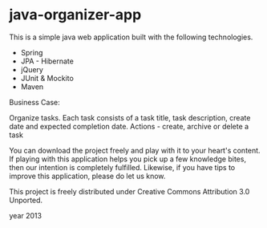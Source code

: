 java-organizer-app
===========================

This is a simple java web application built with the following technologies.  

- Spring
- JPA - Hibernate
- jQuery
- JUnit & Mockito
- Maven

Business Case:

Organize tasks.  Each task consists of a task title, task description, create date and expected completion date.
Actions - create, archive or delete a task 

You can download the project freely and play with it to your heart's content.  If playing with this application helps you pick up a few knowledge bites, 
then our intention is completely fulfilled.  Likewise, if you have tips to improve this application, please do let us know.

This project is freely distributed under Creative Commons Attribution 3.0 Unported.

year 2013
